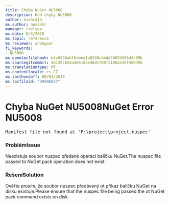 ```yaml
---
title: Chyba NuGet NU5008
description: Kód chyby NU5008
author: mishra14
ms.author: anmishr
manager: rrelyea
ms.date: 8/3/2018
ms.topic: reference
ms.reviewer: anangaur
f1_keywords:
- NU5008
ms.openlocfilehash: b4c6536abf6abee1a0330cbbdd56034395d3c89b
ms.sourcegitcommit: 4d139cb54a46616ae48d1768fa108ae3bf450d5b
ms.translationtype: MT
ms.contentlocale: cs-CZ
ms.lasthandoff: 08/03/2018
ms.locfileid: "39508827"
---
```

# <a name="nuget-error-nu5008"></a><span data-ttu-id="6cda0-103">Chyba NuGet NU5008</span><span class="sxs-lookup"><span data-stu-id="6cda0-103">NuGet Error NU5008</span></span>
<pre>Manifest file not found at 'F:\project\project.nuspec'</pre>

### <a name="issue"></a><span data-ttu-id="6cda0-104">Problém</span><span class="sxs-lookup"><span data-stu-id="6cda0-104">Issue</span></span>

<span data-ttu-id="6cda0-105">Neexistuje soubor nuspec předané operaci balíčku NuGet.</span><span class="sxs-lookup"><span data-stu-id="6cda0-105">The nuspec file passed to NuGet pack operation does not exist.</span></span>


### <a name="solution"></a><span data-ttu-id="6cda0-106">Řešení</span><span class="sxs-lookup"><span data-stu-id="6cda0-106">Solution</span></span>

<span data-ttu-id="6cda0-107">Ověřte prosím, že soubor nuspec předávaný ot příkaz balíčku NuGet na disku existuje.</span><span class="sxs-lookup"><span data-stu-id="6cda0-107">Please ensure that the nuspec file being passed the ot NuGet pack command exists on disk.</span></span>


